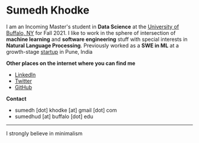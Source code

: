 # Sumedh Khodke 

I am an Incoming Master's student in **Data Science** at the [University of Buffalo, NY](https://www.buffalo.edu/) for Fall 2021.
I like to work in the sphere of intersection of **machine learning** and **software engineering** stuff with special interests in **Natural Language Processing**. 
Previously worked as a **SWE in ML** at a growth-stage [startup](https://www.rubiscape.io/) in Pune, India


**Other places on the internet where you can find me**
* [LinkedIn](https://www.linkedin.com/in/sumedhkhodke/)
* [Twitter](https://twitter.com/sumedh_khodke)
* [GitHub](https://github.com/sumedhkhodke)


**Contact**
* sumedh [dot] khodke [at] gmail [dot] com
* sumedhud [at] buffalo [dot] edu


---------------------------------------------------------------------------

I strongly believe in minimalism

